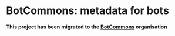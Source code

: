 # BotCommons: metadata for bots


**This project has been migrated to the [BotCommons](https://github.com/BotCommons/BotCommons-Specification) organisation**

